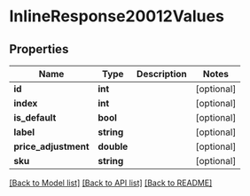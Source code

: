 # InlineResponse20012Values

## Properties
Name | Type | Description | Notes
------------ | ------------- | ------------- | -------------
**id** | **int** |  | [optional] 
**index** | **int** |  | [optional] 
**is_default** | **bool** |  | [optional] 
**label** | **string** |  | [optional] 
**price_adjustment** | **double** |  | [optional] 
**sku** | **string** |  | [optional] 

[[Back to Model list]](../README.md#documentation-for-models) [[Back to API list]](../README.md#documentation-for-api-endpoints) [[Back to README]](../README.md)


